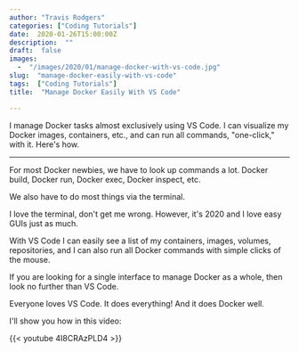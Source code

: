 ```yaml
---
author: "Travis Rodgers"
categories: ["Coding Tutorials"]
date:  2020-01-26T15:00:00Z
description:  ""
draft:  false
images: 
  -  "/images/2020/01/manage-docker-with-vs-code.jpg"
slug:  "manage-docker-easily-with-vs-code"
tags:  ["Coding Tutorials"]
title:  "Manage Docker Easily With VS Code"

---
```



<div class="lead-paragraph"><span class="dropcap">I</span> manage Docker tasks almost exclusively using VS Code. I can visualize my Docker images, containers, etc., and can run all commands, "one-click," with it. Here's how.</div>
<hr class="lead-hr">

For most Docker newbies, we have to look up commands a lot. Docker build, Docker run, Docker exec, Docker inspect, etc.

We also have to do most things via the terminal.

I love the terminal, don't get me wrong. However, it's 2020 and I love easy GUIs just as much.

With VS Code I can easily see a list of my containers, images, volumes, repositories, and I can also run all Docker commands with simple clicks of the mouse.

If you are looking for a single interface to manage Docker as a whole, then look no further than VS Code.

Everyone loves VS Code. It does everything! And it does Docker well.

I'll show you how in this video:

{{< youtube 4I8CRAzPLD4 >}}
</div>



